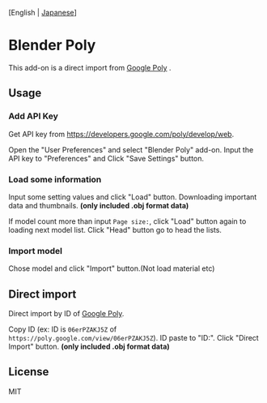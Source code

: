 [English | [Japanese](https://github.com/satoyuichi/BlenderPoly/blob/master/README.ja.md)]

# Blender Poly
This add-on is a direct import from [Google Poly](https://poly.google.com/) .

## Usage
### Add API Key
Get API key from https://developers.google.com/poly/develop/web.

Open the "User Preferences" and select "Blender Poly" add-on. Input the API key to "Preferences" and Click "Save Settings" button.

### Load some information
Input some setting values and click "Load" button. Downloading important data and thumbnails. **(only included .obj format data)**

If model count more than input `Page size:`, click "Load" button again to loading next model list.
Click "Head" button go to head the lists.

### Import model
Chose model and click "Import" button.(Not load material etc)

## Direct import
Direct import by ID of [Google Poly](https://poly.google.com/).

Copy ID (ex: ID is `06erPZAKJ5Z` of `https://poly.google.com/view/06erPZAKJ5Z`). ID paste to "ID:". Click "Direct Import" button. **(only included .obj format data)**

## License
MIT
